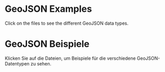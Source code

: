 # GeoJSON Examples
Click on the files to see the different GeoJSON data types.

# GeoJSON Beispiele
Klicken Sie auf die Dateien, um Beispiele für die verschiedene GeoJSON-Datentypen zu sehen.

